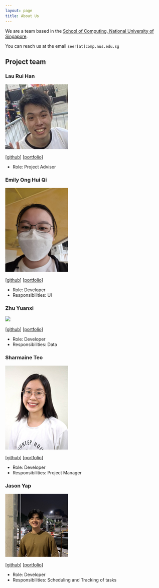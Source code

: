 ```yaml
---
layout: page
title: About Us
---
```


We are a team based in the [School of Computing, National University of Singapore](http://www.comp.nus.edu.sg).

You can reach us at the email `seer[at]comp.nus.edu.sg`

## Project team

### Lau Rui Han

<img src="images/ruihan00.png" width="200px">

[[github](https://github.com/ruihan00)]
[[portfolio](team/ruihan00.md)]

* Role: Project Advisor

### Emily Ong Hui Qi

<img src="images/EmilyOng.png" width="200px">

[[github](http://github.com/EmilyOng)]
[[portfolio](team/EmilyOng.md)]

* Role: Developer
* Responsibilities: UI

### Zhu Yuanxi

<img src="images/johndoe.png" width="200px">

[[github](http://github.com/johndoe)] [[portfolio](team/johndoe.md)]

* Role: Developer
* Responsibilities: Data

### Sharmaine Teo

<img src="images/sharmaine1028.png" width="200px">

[[github](http://github.com/sharmaine1028)]
[[portfolio](team/sharmaine1028.md)]

* Role: Developer
* Responsibilities: Project Manager

### Jason Yap

<img src="images/jasonyapzx.png" width="200px">

[[github](http://github.com/jasonyapzx)]
[[portfolio](team/jasonyapzx.md)]

* Role: Developer
* Responsibilities: Scheduling and Tracking of tasks
